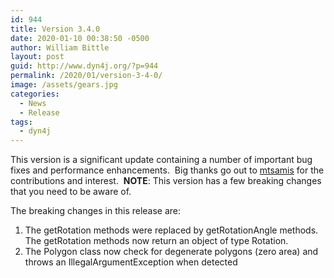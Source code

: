 ```yaml
---
id: 944
title: Version 3.4.0
date: 2020-01-10 00:38:50 -0500
author: William Bittle
layout: post
guid: http://www.dyn4j.org/?p=944
permalink: /2020/01/version-3-4-0/
image: /assets/gears.jpg
categories:
  - News
  - Release
tags:
  - dyn4j
---
```

This version is a significant update containing a number of important bug fixes and performance enhancements.  Big thanks go out to <a onclick="javascript:pageTracker._trackPageview('/outgoing/github.com/mtsamis');"  href="https://github.com/mtsamis">mtsamis</a> for the contributions and interest.  **NOTE**: This version has a few breaking changes that you need to be aware of.

<!--more-->

The breaking changes in this release are:

  1. The getRotation methods were replaced by getRotationAngle methods.  The getRotation methods now return an object of type Rotation.
  2. The Polygon class now check for degenerate polygons (zero area) and throws an IllegalArgumentException when detected
